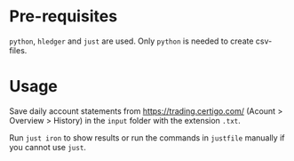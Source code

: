 # Pre-requisites

`python`, `hledger` and `just` are used. Only `python` is needed to create csv-files.


# Usage

Save daily account statements from https://trading.certigo.com/ (Acount > Overview > History) 
in the `input` folder with the extension `.txt`.

Run `just iron` to show results or run the commands in `justfile` manually if you cannot use 
`just`.

